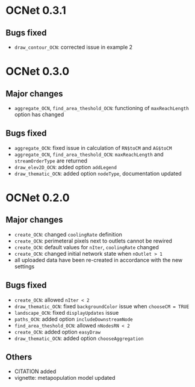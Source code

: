 # OCNet 0.3.1

## Bugs fixed

* `draw_contour_OCN`: corrected issue in example 2

# OCNet 0.3.0

## Major changes

* `aggregate_OCN`, `find_area_theshold_OCN`: functioning of `maxReachLength` option has changed 

## Bugs fixed

* `aggregate_OCN`: fixed issue in calculation of `RN$toCM` and `AG$toCM`
* `aggregate_OCN`, `find_area_theshold_OCN`: `maxReachLength` and `streamOrderType` are returned 
* `draw_elev2D_OCN`: added option `addLegend`
* `draw_thematic_OCN`: added option `nodeType`, documentation updated

# OCNet 0.2.0

## Major changes

* `create_OCN`: changed `coolingRate` definition 
* `create_OCN`: perimeteral pixels next to outlets cannot be rewired
* `create_OCN`: default values for `nIter`, `coolingRate` changed
* `create_OCN`: changed initial network state when `nOutlet > 1`
* all uploaded data have been re-created in accordance with the new settings

## Bugs fixed

* `create_OCN`: allowed `nIter < 2`
* `draw_thematic_OCN`: fixed `backgroundColor` issue when `chooseCM = TRUE`
* `landscape_OCN`: fixed `displayUpdates` issue
* `paths_OCN`: added option `includeDownstreamNode` 
* `find_area_theshold_OCN`: allowed `nNodesRN < 2`
* `create_OCN`: added option `easyDraw`
* `draw_thematic_OCN`: added option `chooseAggregation`

## Others

* CITATION added
* vignette: metapopulation model updated
